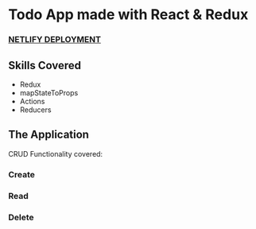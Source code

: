 # Todo App made with React & Redux

### [NETLIFY DEPLOYMENT](https://redux-todo-di.netlify.com/)

## Skills Covered

- Redux
- mapStateToProps
- Actions
- Reducers
 
## The Application

CRUD Functionality covered:

### Create
### Read
### Delete
